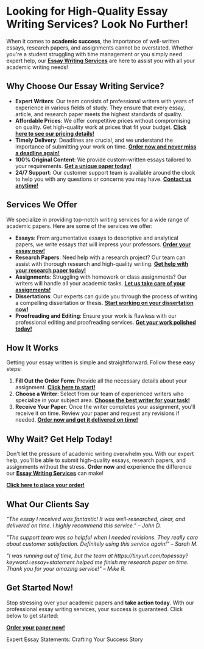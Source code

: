 <h1>Looking for High-Quality Essay Writing Services? Look No Further!</h1>

<p>When it comes to <strong>academic success</strong>, the importance of well-written essays, research papers, and assignments cannot be overstated. Whether you're a student struggling with time management or you simply need expert help, our <a href="https://tinyurl.com/topessay?keyword=essay+statement" target="_blank"><strong>Essay Writing Services</strong></a> are here to assist you with all your academic writing needs!</p>

<h2>Why Choose Our Essay Writing Service?</h2>

<ul>
  <li><strong>Expert Writers</strong>: Our team consists of professional writers with years of experience in various fields of study. They ensure that every essay, article, and research paper meets the highest standards of quality.</li>
  <li><strong>Affordable Prices</strong>: We offer competitive prices without compromising on quality. Get high-quality work at prices that fit your budget. <a href="https://tinyurl.com/topessay?keyword=essay+statement" target="_blank"><strong>Click here to see our pricing details!</strong></a></li>
  <li><strong>Timely Delivery</strong>: Deadlines are crucial, and we understand the importance of submitting your work on time. <a href="https://tinyurl.com/topessay?keyword=essay+statement" target="_blank"><strong>Order now and never miss a deadline again!</strong></a></li>
  <li><strong>100% Original Content</strong>: We provide custom-written essays tailored to your requirements. <a href="https://tinyurl.com/topessay?keyword=essay+statement" target="_blank"><strong>Get a unique paper today!</strong></a></li>
  <li><strong>24/7 Support</strong>: Our customer support team is available around the clock to help you with any questions or concerns you may have. <a href="https://tinyurl.com/topessay?keyword=essay+statement" target="_blank"><strong>Contact us anytime!</strong></a></li>
</ul>

<h2>Services We Offer</h2>

<p>We specialize in providing top-notch writing services for a wide range of academic papers. Here are some of the services we offer:</p>

<ul>
  <li><strong>Essays</strong>: From argumentative essays to descriptive and analytical papers, we write essays that will impress your professors. <a href="https://tinyurl.com/topessay?keyword=essay+statement" target="_blank"><strong>Order your essay now!</strong></a></li>
  <li><strong>Research Papers</strong>: Need help with a research project? Our team can assist with thorough research and high-quality writing. <a href="https://tinyurl.com/topessay?keyword=essay+statement" target="_blank"><strong>Get help with your research paper today!</strong></a></li>
  <li><strong>Assignments</strong>: Struggling with homework or class assignments? Our writers will handle all your academic tasks. <a href="https://tinyurl.com/topessay?keyword=essay+statement" target="_blank"><strong>Let us take care of your assignments!</strong></a></li>
  <li><strong>Dissertations</strong>: Our experts can guide you through the process of writing a compelling dissertation or thesis. <a href="https://tinyurl.com/topessay?keyword=essay+statement" target="_blank"><strong>Start working on your dissertation now!</strong></a></li>
  <li><strong>Proofreading and Editing</strong>: Ensure your work is flawless with our professional editing and proofreading services. <a href="https://tinyurl.com/topessay?keyword=essay+statement" target="_blank"><strong>Get your work polished today!</strong></a></li>
</ul>

<h2>How It Works</h2>

<p>Getting your essay written is simple and straightforward. Follow these easy steps:</p>

<ol>
  <li><strong>Fill Out the Order Form</strong>: Provide all the necessary details about your assignment. <a href="https://tinyurl.com/topessay?keyword=essay+statement" target="_blank"><strong>Click here to start!</strong></a></li>
  <li><strong>Choose a Writer</strong>: Select from our team of experienced writers who specialize in your subject area. <a href="https://tinyurl.com/topessay?keyword=essay+statement" target="_blank"><strong>Choose the best writer for your task!</strong></a></li>
  <li><strong>Receive Your Paper</strong>: Once the writer completes your assignment, you'll receive it on time. Review your paper and request any revisions if needed. <a href="https://tinyurl.com/topessay?keyword=essay+statement" target="_blank"><strong>Order now and get it delivered on time!</strong></a></li>
</ol>

<h2>Why Wait? Get Help Today!</h2>

<p>Don't let the pressure of academic writing overwhelm you. With our expert help, you'll be able to submit high-quality essays, research papers, and assignments without the stress. <strong>Order now</strong> and experience the difference our <a href="https://tinyurl.com/topessay?keyword=essay+statement" target="_blank"><strong>Essay Writing Services</strong></a> can make!</p>

<p><a href="https://tinyurl.com/topessay?keyword=essay+statement" target="_blank"><strong>Click here to place your order!</strong></a></p>

<h2>What Our Clients Say</h2>

<p><em>"The essay I received was fantastic! It was well-researched, clear, and delivered on time. I highly recommend this service." – John D.</em></p>

<p><em>"The support team was so helpful when I needed revisions. They really care about customer satisfaction. Definitely using this service again!" – Sarah M.</em></p>

<p><em>"I was running out of time, but the team at https://tinyurl.com/topessay?keyword=essay+statement helped me finish my research paper on time. Thank you for your amazing service!" – Mike R.</em></p>

<h2>Get Started Now!</h2>

<p>Stop stressing over your academic papers and <strong>take action today</strong>. With our professional essay writing services, your success is guaranteed. Click below to get started:</p>

<p><a href="https://tinyurl.com/topessay?keyword=essay+statement" target="_blank"><strong>Order your paper now!</strong></a></p>
Expert Essay Statements: Crafting Your Success Story
